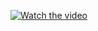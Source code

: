 [![Watch the video](https://img.youtube.com/vi/r6tQN-UcgCo/maxresdefault.jpg)](https://youtu.be/r6tQN-UcgCo)
